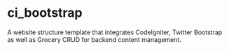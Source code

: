ci_bootstrap
============

A website structure template that integrates CodeIgniter, Twitter Bootstrap as well as Grocery CRUD for backend content management.
